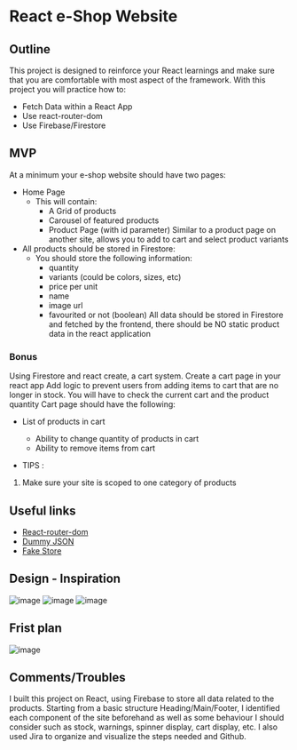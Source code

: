 # React e-Shop Website

## Outline

This project is designed to reinforce your React learnings and make sure that you are comfortable with most aspect of the framework.
With this project you will practice how to:

-   Fetch Data within a React App
-   Use react-router-dom
-   Use Firebase/Firestore

## MVP

At a minimum your e-shop website should have two pages:

-   Home Page
    -   This will contain:
        -   A Grid of products
        -   Carousel of featured products
        -   Product Page (with id parameter) Similar to a product page on another site, allows you to add to cart and select product variants
-   All products should be stored in Firestore:
    -   You should store the following information:
        -   quantity
        -   variants (could be colors, sizes, etc)
        -   price per unit
        -   name
        -   image url
        -   favourited or not (boolean)
            All data should be stored in Firestore and fetched by the frontend, there should be NO static product data in the react application

### Bonus

Using Firestore and react create, a cart system. Create a cart page in your react app Add logic to prevent users from adding items to cart that are no longer in stock. You will have to check the current cart and the product quantity Cart page should have the following:

-   List of products in cart

    -   Ability to change quantity of products in cart
    -   Ability to remove items from cart

-   TIPS :

1. Make sure your site is scoped to one category of products

## Useful links

-   [React-router-dom](https://reactrouter.com/docs/en/v6/getting-started/overview)
-   [Dummy JSON](https://dummyjson.com/)
-   [Fake Store](https://fakestoreapi.com/)

## Design - Inspiration

![image](https://user-images.githubusercontent.com/26740359/182778972-c3801368-e889-4953-8525-b8e4f5a56e94.png)
![image](https://user-images.githubusercontent.com/26740359/182779188-29bb4319-7739-45ee-bcfc-34a6d7ebfed7.png)
![image](https://user-images.githubusercontent.com/26740359/182779309-8bdb3c68-8898-4a45-9e46-94179c0e04f8.png)

## Frist plan
![image](https://user-images.githubusercontent.com/26740359/182779538-09d74e1a-4153-4240-89f0-5a9845418d8a.png)

## Comments/Troubles

I built this project on React, using Firebase to store all data related to the products. Starting from a basic structure Heading/Main/Footer, I identified each component of the site beforehand as well as some behaviour I should consider such as stock, warnings, spinner display, cart display, etc. I also used Jira to organize and visualize the steps needed and Github.



